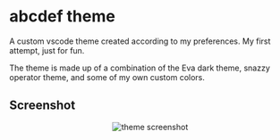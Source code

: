 # abcdef theme

A custom vscode theme created according to my preferences. My first attempt, just for fun.

The theme is made up of a combination of the Eva dark theme, snazzy operator theme, and some of my own custom colors.

## Screenshot

<p align="center">
  <img src="https://github.com/jxne00/my-vsc-theme/blob/master/screenshots/abcdef.png" alt="theme screenshot">
</p>
